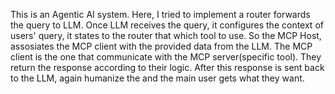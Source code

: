 This is an Agentic AI system. Here, I tried to implement a router forwards the query to LLM.
Once LLM receives the query, it configures the context of users' query, it states to the router that which tool to use.
So the MCP Host, assosiates the MCP client with the provided data from the LLM.
The MCP client is the one that communicate with the MCP server(specific tool).
They return the response according to their logic.
After this response is sent back to the LLM, again humanize the and the main user gets what they want.
